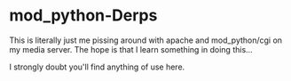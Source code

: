 # mod_python-Derps

This is literally just me pissing around with apache and mod_python/cgi on my media server.
The hope is that I learn something in doing this...

I strongly doubt you'll find anything of use here.